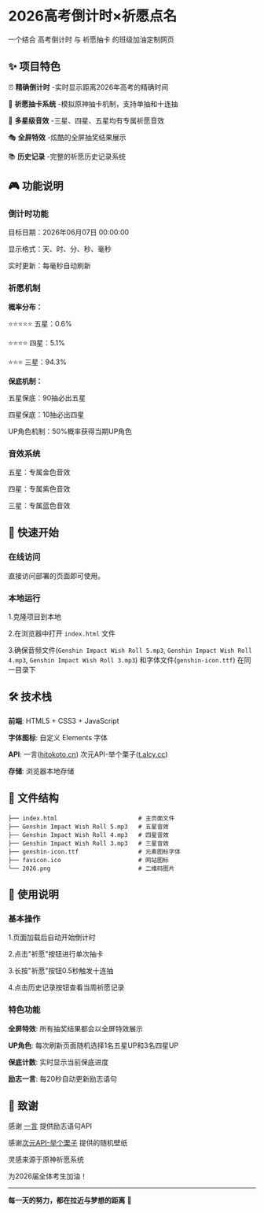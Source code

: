# 2026高考倒计时×祈愿点名

一个结合 高考倒计时 与 祈愿抽卡 的班级加油定制网页


## ✨ 项目特色

⏰ **精确倒计时**    -实时显示距离2026年高考的精确时间

🎲 **祈愿抽卡系统**    -模拟原神抽卡机制，支持单抽和十连抽

🎵 **多星级音效**    -三星、四星、五星均有专属祈愿音效

🎭 **全屏特效**    -炫酷的全屏抽奖结果展示

📚 **历史记录**    -完整的祈愿历史记录系统


## 🎮 功能说明

### 倒计时功能

目标日期：2026年06月07日 00:00:00

显示格式：天、时、分、秒、毫秒

实时更新：每毫秒自动刷新

### 祈愿机制

**概率分布：**

⭐⭐⭐⭐⭐ 五星：0.6%

⭐⭐⭐⭐ 四星：5.1%

⭐⭐⭐ 三星：94.3%

**保底机制：**

五星保底：90抽必出五星

四星保底：10抽必出四星

UP角色机制：50%概率获得当期UP角色

### 音效系统

五星：专属金色音效

四星：专属紫色音效

三星：专属蓝色音效

## 🚀 快速开始

### 在线访问

直接访问部署的页面即可使用。

### 本地运行

1.克隆项目到本地

2.在浏览器中打开 `index.html`     文件

3.确保音频文件(`Genshin Impact Wish Roll 5.mp3`, `Genshin Impact Wish Roll 4.mp3`, `Genshin Impact Wish Roll 3.mp3`) 和字体文件(`genshin-icon.ttf`) 在同一目录下

## 🛠 技术栈

**前端**:
HTML5 + CSS3 + JavaScript

**字体图标**:
自定义 Elements 字体

**API**:
一言([hitokoto.cn](https://hitokoto.cn/))
次元API-举个栗子([t.alcy.cc](https://t.alcy.cc/pc))

**存储**:
浏览器本地存储

## 📁 文件结构

```text
├── index.html                       # 主页面文件
├── Genshin Impact Wish Roll 5.mp3   # 五星音效
├── Genshin Impact Wish Roll 4.mp3   # 四星音效
├── Genshin Impact Wish Roll 3.mp3   # 三星音效
├── genshin-icon.ttf                 # 元素图标字体
├── favicon.ico                      # 网站图标
└── 2026.png                         # 二维码图片
```

## 🎯 使用说明

### 基本操作

1.页面加载后自动开始倒计时

2.点击"祈愿"按钮进行单次抽卡

3.长按"祈愿"按钮0.5秒触发十连抽

4.点击历史记录按钮查看当周祈愿记录

### 特色功能

**全屏特效**: 所有抽奖结果都会以全屏特效展示

**UP角色**: 每次刷新页面随机选择1名五星UP和3名四星UP

**保底计数**: 实时显示当前保底进度

**励志一言**: 每20秒自动更新励志语句


## 🙏 致谢
感谢 [一言](https://hitokoto.cn/) 提供励志语句API

感谢[次元API-举个栗子](https://t.alcy.cc/) 提供的随机壁纸

灵感来源于原神祈愿系统

为2026届全体考生加油！

---

**每一天的努力，都在拉近与梦想的距离** 💫
